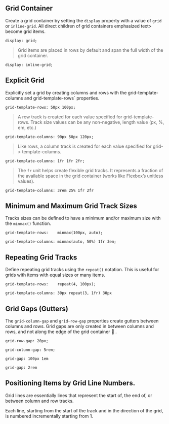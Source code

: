 ## Grid Container

Create a grid container by setting the `display` property with a value of `grid` or `inline-grid`. All direct children of grid containers emphasized text> become grid items.

    display: grid;

>    Grid items are placed in rows by default and span the full width of
> the grid     container.
   
    display: inline-grid;
    
## Explicit Grid

Explicitly set a grid by creating columns and rows with the grid-template-columns and grid-template-rows` properties.

```
grid-template-rows: 50px 100px;
```

> A row track is created for each value specified for
> grid-template-rows. Track size values can be any non-negative, length
> value (px, %, em, etc.)
   
```
grid-template-columns: 90px 50px 120px;
```    
>Like rows, a column track is created for each value specified for grid-> template-columns.
```
grid-template-columns: 1fr 1fr 2fr;
```
> The `fr` unit helps create flexible grid tracks. It represents a
> fraction of the available space in the grid container (works like
> Flexbox’s unitless values).
```
grid-template-columns: 3rem 25% 1fr 2fr
```
## Minimum and Maximum Grid Track Sizes

Tracks sizes can be defined to have a minimum and/or maximum size with the `minmax()` function.


```
grid-template-rows:    minmax(100px, auto);
```
```
grid-template-columns: minmax(auto, 50%) 1fr 3em;
```

## Repeating Grid Tracks

Define repeating grid tracks using the `repeat()` notation. This is useful for grids with items with equal sizes or many items.

```
grid-template-rows:    repeat(4, 100px);
```

```
grid-template-columns: 30px repeat(3, 1fr) 30px
```

## Grid Gaps (Gutters)
The  `grid-column-gap`  and  `grid-row-gap`  properties create gutters between columns and rows.
Grid gaps are only created in between columns and rows, and not along the edge of the grid container 🙌 .

```
grid-row-gap: 20px;
```
```
grid-column-gap: 5rem;
```
```
grid-gap: 100px 1em
```
```
grid-gap: 2rem
```

## Positioning Items by Grid Line Numbers.
Grid lines are essentially lines that represent the start of, the end of, or between column and row tracks.

Each line, starting from the start of the track and in the direction of the grid, is numbered incrementally starting from 1.
